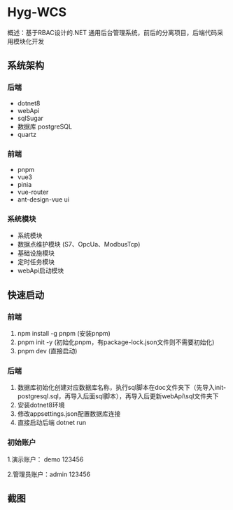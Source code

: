 # Hyg-WCS

概述：基于RBAC设计的.NET 通用后台管理系统，前后的分离项目，后端代码采用模块化开发



## 系统架构

### 后端

- dotnet8
- webApi
- sqlSugar
- 数据库 postgreSQL
- quartz

### 前端

- pnpm
- vue3
- pinia
- vue-router
- ant-design-vue ui


### 系统模块
- 系统模块
- 数据点维护模块 (S7、OpcUa、ModbusTcp)
- 基础设施模块
- 定时任务模块
- webApi启动模块


## 快速启动

### 前端

1. npm install -g pnpm  (安装pnpm)
2. pnpm init -y (初始化pnpm，有package-lock.json文件则不需要初始化)
3. pnpm dev (直接启动)

### 后端

1. 数据库初始化创建对应数据库名称，执行sql脚本在doc文件夹下（先导入init-postgresql.sql，再导入后面sql脚本），再导入后更新webApi\sql文件夹下
2. 安装dotnet8环境
3. 修改appsettings.json配置数据库连接
4. 直接启动后端 dotnet run

### 初始账户

1.演示账户： demo 123456

2.管理员账户：admin 123456


## 截图